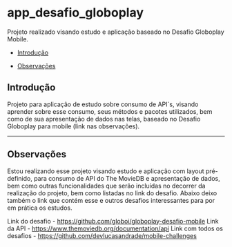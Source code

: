 # app_desafio_globoplay

Projeto realizado visando estudo e aplicação baseado no Desafio Globoplay Mobile.


* [Introdução](#introdução)
<!-- * [Screenshots](#screenshots) -->
* [Observações](#observações)
<!-- * [Executando](#executando) -->
<!-- * [Contribua](#contribua) -->

## Introdução

Projeto para aplicação de estudo sobre consumo de API´s, visando aprender sobre esse consumo, seus métodos e pacotes utilizados, bem como de sua apresentação de dados nas telas, baseado no Desafio Globoplay para mobile (link nas observações).
<hr>


<!-- ## Screenshots
<p float="left">
  <img alt="Home Page" src="/screenshots/app_consumo_api.png" width="200" />
  <img alt="Lista de Todos" src="/screenshots/jsonplaceholdernew.png" width="200" />
  <img alt="Lista de Todos" src="/screenshots/openweathernew.png" width="200" />
  <img alt="Lista de Todos" src="/screenshots/studioghiblipage.png" width="200" />
  <img alt="Lista de Todos" src="/screenshots/studioghiblidetail.png" width="200" />
</p>
<hr> -->


## Observações

Estou realizando esse projeto visando estudo e aplicação com layout pré-definido, para consumo de API do The MovieDB e apresentação de dados, bem como outras funcionalidades que serão incluídas no decorrer da realização do projeto, bem como listadas no link do desafio.
Abaixo deixo também o link que contém esse e outros desafios interessantes para por em prática os estudos.

Link do desafio - https://github.com/globoi/globoplay-desafio-mobile
Link da API - https://www.themoviedb.org/documentation/api
Link com todos os desafios - https://github.com/devlucasandrade/mobile-challenges